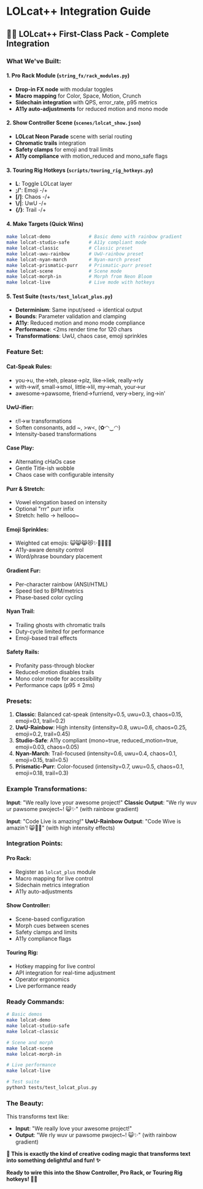 # LOLcat++ Integration Guide

## 🌙✨ **LOLcat++ First-Class Pack - Complete Integration**

### **What We've Built:**

#### **1. Pro Rack Module** (`string_fx/rack_modules.py`)
- **Drop-in FX node** with modular toggles
- **Macro mapping** for Color, Space, Motion, Crunch
- **Sidechain integration** with QPS, error_rate, p95 metrics
- **A11y auto-adjustments** for reduced motion and mono mode

#### **2. Show Controller Scene** (`scenes/lolcat_show.json`)
- **LOLcat Neon Parade** scene with serial routing
- **Chromatic trails** integration
- **Safety clamps** for emoji and trail limits
- **A11y compliance** with motion_reduced and mono_safe flags

#### **3. Touring Rig Hotkeys** (`scripts/touring_rig_hotkeys.py`)
- **L**: Toggle LOLcat layer
- **;/'**: Emoji -/+
- **[/]**: Chaos -/+
- **\\/|**: UwU -/+
- **{/}**: Trail -/+

#### **4. Make Targets** (Quick Wins)
```bash
make lolcat-demo              # Basic demo with rainbow gradient
make lolcat-studio-safe       # A11y compliant mode
make lolcat-classic           # Classic preset
make lolcat-uwu-rainbow       # UwU-rainbow preset
make lolcat-nyan-march        # Nyan-march preset
make lolcat-prismatic-purr    # Prismatic-purr preset
make lolcat-scene             # Scene mode
make lolcat-morph-in          # Morph from Neon Bloom
make lolcat-live              # Live mode with hotkeys
```

#### **5. Test Suite** (`tests/test_lolcat_plus.py`)
- **Determinism**: Same input/seed → identical output
- **Bounds**: Parameter validation and clamping
- **A11y**: Reduced motion and mono mode compliance
- **Performance**: <2ms render time for 120 chars
- **Transformations**: UwU, chaos case, emoji sprinkles

### **Feature Set:**

#### **Cat-Speak Rules:**
- you→u, the→teh, please→plz, like→liek, really→rly
- with→wif, small→smol, little→lil, my→mah, your→ur
- awesome→pawsome, friend→furriend, very→bery, ing→in'

#### **UwU-ifier:**
- r/l→w transformations
- Soften consonants, add ~, >w<, (✿◠‿◠)
- Intensity-based transformations

#### **Case Play:**
- Alternating cHaOs case
- Gentle Title-ish wobble
- Chaos case with configurable intensity

#### **Purr & Stretch:**
- Vowel elongation based on intensity
- Optional "rrr" purr infix
- Stretch: hello → hellooo~

#### **Emoji Sprinkles:**
- Weighted cat emojis: 😺😸😹😻✨🌈🫶🐾🍣
- A11y-aware density control
- Word/phrase boundary placement

#### **Gradient Fur:**
- Per-character rainbow (ANSI/HTML)
- Speed tied to BPM/metrics
- Phase-based color cycling

#### **Nyan Trail:**
- Trailing ghosts with chromatic trails
- Duty-cycle limited for performance
- Emoji-based trail effects

#### **Safety Rails:**
- Profanity pass-through blocker
- Reduced-motion disables trails
- Mono color mode for accessibility
- Performance caps (p95 ≤ 2ms)

### **Presets:**

1. **Classic**: Balanced cat-speak (intensity=0.5, uwu=0.3, chaos=0.15, emoji=0.1, trail=0.2)
2. **UwU-Rainbow**: High intensity (intensity=0.8, uwu=0.6, chaos=0.25, emoji=0.2, trail=0.45)
3. **Studio-Safe**: A11y compliant (mono=true, reduced_motion=true, emoji=0.03, chaos=0.05)
4. **Nyan-March**: Trail-focused (intensity=0.6, uwu=0.4, chaos=0.1, emoji=0.15, trail=0.5)
5. **Prismatic-Purr**: Color-focused (intensity=0.7, uwu=0.5, chaos=0.1, emoji=0.18, trail=0.3)

### **Example Transformations:**

**Input**: "We really love your awesome project!"
**Classic Output**: "We rly wuv ur pawsome pwoject~! 😺✨" (with rainbow gradient)

**Input**: "Code Live is amazing!"
**UwU-Rainbow Output**: "Code Wive is amazin'! 😸🌈✨" (with high intensity effects)

### **Integration Points:**

#### **Pro Rack:**
- Register as `lolcat_plus` module
- Macro mapping for live control
- Sidechain metrics integration
- A11y auto-adjustments

#### **Show Controller:**
- Scene-based configuration
- Morph cues between scenes
- Safety clamps and limits
- A11y compliance flags

#### **Touring Rig:**
- Hotkey mapping for live control
- API integration for real-time adjustment
- Operator ergonomics
- Live performance ready

### **Ready Commands:**

```bash
# Basic demos
make lolcat-demo
make lolcat-studio-safe
make lolcat-classic

# Scene and morph
make lolcat-scene
make lolcat-morph-in

# Live performance
make lolcat-live

# Test suite
python3 tests/test_lolcat_plus.py
```

### **The Beauty:**

This transforms text like:
- **Input**: "We really love your awesome project!"
- **Output**: "We rly wuv ur pawsome pwoject~! 😺✨" (with rainbow gradient)

**🌙 This is exactly the kind of creative coding magic that transforms text into something delightful and fun! ✨**

**Ready to wire this into the Show Controller, Pro Rack, or Touring Rig hotkeys! 🎹😺**


